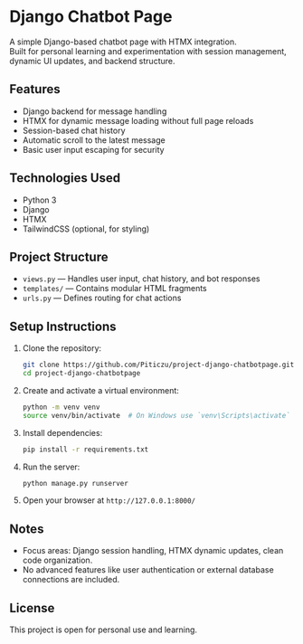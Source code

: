 # Django Chatbot Page

A simple Django-based chatbot page with HTMX integration.  
Built for personal learning and experimentation with session management, dynamic UI updates, and backend structure.

## Features

- Django backend for message handling
- HTMX for dynamic message loading without full page reloads
- Session-based chat history
- Automatic scroll to the latest message
- Basic user input escaping for security

## Technologies Used

- Python 3
- Django
- HTMX
- TailwindCSS (optional, for styling)

## Project Structure

- `views.py` — Handles user input, chat history, and bot responses
- `templates/` — Contains modular HTML fragments
- `urls.py` — Defines routing for chat actions

## Setup Instructions

1. Clone the repository:

    ```bash
    git clone https://github.com/Piticzu/project-django-chatbotpage.git
    cd project-django-chatbotpage
    ```

2. Create and activate a virtual environment:

    ```bash
    python -m venv venv
    source venv/bin/activate  # On Windows use `venv\Scripts\activate`
    ```

3. Install dependencies:

    ```bash
    pip install -r requirements.txt
    ```

4. Run the server:

    ```bash
    python manage.py runserver
    ```

5. Open your browser at `http://127.0.0.1:8000/`

## Notes
- Focus areas: Django session handling, HTMX dynamic updates, clean code organization.
- No advanced features like user authentication or external database connections are included.

## License

This project is open for personal use and learning.

